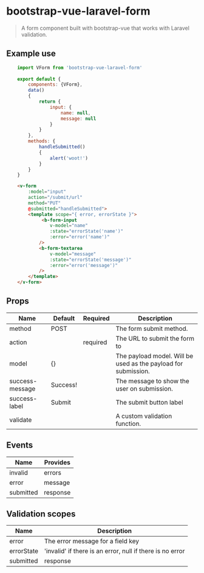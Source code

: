 # bootstrap-vue-laravel-form

> A form component built with bootstrap-vue that works with Laravel validation.

## Example use
```js
    import VForm from 'bootstrap-vue-laravel-form'
    
    export default {
        components: {VForm},
        data()
        {
            return {
                input: {
                    name: null,
                    message: null
                }
            }
        },
        methods: {
            handleSubmitted()
            {
                alert('woot!')
            }
        }
    }
```

```html
    <v-form
        :model="input"
        action="/submit/url"
        method="PUT"
        @submitted="handleSubmitted">
        <template scope="{ error, errorState }">
             <b-form-input 
                v-model="name"
                :state="errorState('name')"
                :error="error('name')"
            />
            <b-form-textarea 
                v-model="message"
                :state="errorState('message')"
                :error="error('message')"
            />
        </template>
    </v-form>
```

## Props

| Name | Default | Required | Description |
| ---- |----| ----| -----|
| method | POST | | The form submit method. |
| action | | required | The URL to submit the form to |
| model | {} | | The payload model. Will be used as the payload for submission. |
| success-message | Success! | | The message to show the user on submission. |
| success-label | Submit | | The submit button label |
| validate | | | A custom validation function. |

## Events

| Name | Provides |
| ---- |---- |
| invalid | errors |
| error | message |
| submitted | response |

## Validation scopes

| Name | Description |
| ---- |---- |
| error | The error message for a field key |
| errorState | 'invalid' if there is an error, null if there is no error |
| submitted | response |